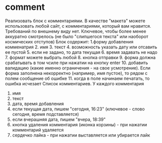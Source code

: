 # comment
Реализовать блок с комментариями. В качестве "макета" можете использовать любой сайт, с комментариями, который вам нравится. Требований по внешнему виду нет. Ключевое, чтобы более менее аккуратно смотрелось (не было "слипшегося текста" или наоборот космических отступов)
Блок содержит:
1.форму добавления комменатрия
2. имя
3. текст
4. возможность указать дату или отсавить ее пустой
5. если не задано, то дата текущая
6. время задавать не надо
7. формат можете выбрать любой
8. кнопка отправки
9. форма должна срабатывать в том чсиле при нажатии на кнопку enter
10. добавить валидацию (какие именно ограничения - на свое усмотрение). Если форма заполнена некорректно (например, имя пустое), то рядом с полем сообщение об ошибке
11. когда в поле начинаем печатать, то ошибка исчезает
Список комментариев. У каждого комментария
1. имя
2. текст
3. дата, время добавления
4. если текущая дата, пишем "сегодня, 16:23" (ключевое - слово сегодня, время подставляется)
5. если вчерашняя дата, пишем "вчера, 18:39"
6. кнопка удаления комментария (иконка корзины) - при нажатии комментарий удаляется
7. сердечко лайка - при нажатии выставляется или убирается лайк
